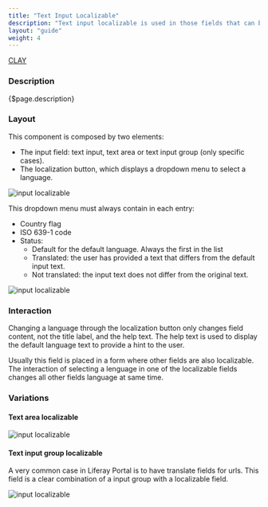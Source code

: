 ```yaml
---
title: "Text Input Localizable"
description: "Text input localizable is used in those fields that can be translated into multiple languages."
layout: "guide"
weight: 4
---
```


<a class="label-link label label-warning" href="https://clayui.com/docs/components/forms/form_elements_input_groups.html#input-group-mixed" target="_blank">CLAY</a>

### Description

{$page.description}

### Layout

This component is composed by two elements: 

* The input field: text input, text area or text input group (only specific cases).
* The localization button, which displays a dropdown menu to select a language.

![input localizable](../../../images/InputLozalizable.png)

This dropdown menu must always contain in each entry:
* Country flag
* ISO 639-1 code
* Status:
    * Default for the default language. Always the first in the list
    * Translated: the user has provided a text that differs from the default input text.
    * Not translated: the input text does not differ from the original text.

![input localizable](../../../images/InputLocalizableOpen.png)

### Interaction

Changing a language through the localization button only changes field content, not the title label, and the help text. The help text is used to display the default language text to provide a hint to the user.

Usually this field is placed in a form where other fields are also localizable. The interaction of selecting a lenguage in one of the localizable fields changes all other fields language at same time.


### Variations

#### Text area localizable

![input localizable](../../../images/InputLocalizableArea.png)


#### Text input group localizable

A very common case in Liferay Portal is to have translate fields for urls. This field is a clear combination of a input group with a localizable field.

![input localizable](../../../images/InputLocalizableGroupURL.png)



